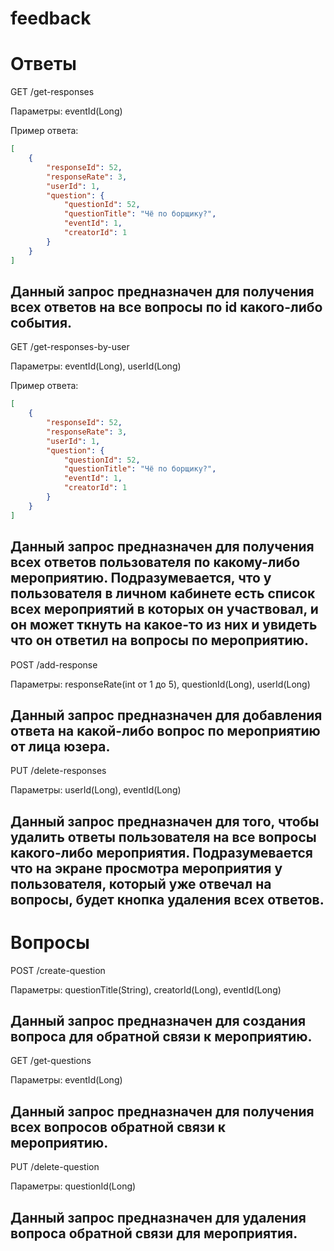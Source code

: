 # feedback

# Ответы

GET
/get-responses

Параметры: eventId(Long)

Пример ответа:
```json
[
    {
        "responseId": 52,
        "responseRate": 3,
        "userId": 1,
        "question": {
            "questionId": 52,
            "questionTitle": "Чё по борщику?",
            "eventId": 1,
            "creatorId": 1
        }
    }
]
```

Данный запрос предназначен для получения всех ответов на все вопросы по id какого-либо события.
---

GET
/get-responses-by-user

Параметры: eventId(Long), userId(Long)

Пример ответа:
```json
[
    {
        "responseId": 52,
        "responseRate": 3,
        "userId": 1,
        "question": {
            "questionId": 52,
            "questionTitle": "Чё по борщику?",
            "eventId": 1,
            "creatorId": 1
        }
    }
]
```

Данный запрос предназначен для получения всех ответов пользователя по какому-либо мероприятию.
Подразумевается, что у пользователя в личном кабинете есть список всех мероприятий в которых он
участвовал, и он может ткнуть на какое-то из них и увидеть что он ответил на вопросы по
мероприятию.
---

POST
/add-response

Параметры: responseRate(int от 1 до 5), questionId(Long), userId(Long)

Данный запрос предназначен для добавления ответа на какой-либо вопрос по мероприятию от лица юзера.
---

PUT
/delete-responses

Параметры: userId(Long), eventId(Long)

Данный запрос предназначен для того, чтобы удалить ответы пользователя на все вопросы какого-либо
мероприятия. Подразумевается что на экране просмотра мероприятия у пользователя, который уже
отвечал на вопросы, будет кнопка удаления всех ответов.
---

# Вопросы

POST
/create-question

Параметры: questionTitle(String), creatorId(Long), eventId(Long)

Данный запрос предназначен для создания вопроса для обратной связи к мероприятию.
---

GET
/get-questions

Параметры: eventId(Long)

Данный запрос предназначен для получения всех вопросов обратной связи к мероприятию.
---

PUT
/delete-question

Параметры: questionId(Long)

Данный запрос предназначен для удаления вопроса обратной связи для мероприятия.
---
 
